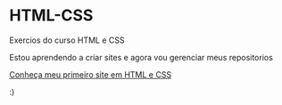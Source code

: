 # HTML-CSS
 Exercios do curso HTML e CSS

Estou aprendendo a criar sites e agora vou gerenciar meus repositorios 

<a href="https://helitongrb.github.io/DESAFIOS/meudesafioandroid/index.html"> Conheça meu primeiro site em HTML e CSS </a>

:)